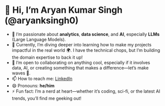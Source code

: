 # 👋 Hi, I’m Aryan Kumar Singh (@aryanksingh0)

- 👀 I’m passionate about **analytics**, **data science**, and **AI**, especially **LLMs** (Large Language Models). 
- 🌱 Currently, I’m diving deeper into learning how to make my projects impactful in the real world 🌍. I have the technical chops, but I’m building the domain expertise to back it up!  
- 💞️ I’m open to collaborating on anything cool, especially if it involves data, AI, or creating something that makes a difference—let’s make waves 🌊.
- 📫 How to reach me: [LinkedIn]([https://www.linkedin.com/in/your-linkedin-profile](https://www.linkedin.com/in/aryan-singh-612528309))
- 😄 Pronouns: **he/him**
- ⚡ Fun fact: I’m a nerd at heart—whether it’s coding, sci-fi, or the latest AI trends, you’ll find me geeking out!

